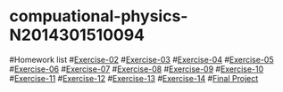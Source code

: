 # compuational-physics-N2014301510094
#Homework list
#[Exercise-02](https://www.zybuluo.com/lhd2014/note/504825)
#[Exercise-03](https://www.zybuluo.com/lhd2014/note/513011)
#[Exercise-04]()
#[Exercise-05]()
#[Exercise-06]()
#[Exercise-07]()
#[Exercise-08]()
#[Exercise-09]()
#[Exercise-10]()
#[Exercise-11]()
#[Exercise-12]()
#[Exercise-13]()
#[Exercise-14]()
#[Final Project]()

